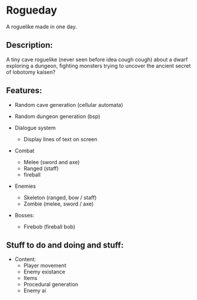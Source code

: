 # Rogueday

A roguelike made in one day.

## Description:

A tiny cave roguelike (never seen before idea cough cough) about a dwarf
exploring a dungeon, fighting monsters trying to uncover the ancient secret
of lobotomy kaisen?

## Features:

-   Random cave generation (cellular automata)

-   Random dungeon generation (bsp)

-   Dialogue system
    -   Display lines of text on screen
-   Combat
    -   Melee (sword and axe)
    -   Ranged (staff)
    -   fireball
-   Enemies
    -   Skeleton (ranged, bow / staff)
    -   Zombie (melee, sword / axe)
-   Bosses:
    -   Firebob (fireball bob)

## Stuff to do and doing and stuff:

-   Content:
    -   Player movement
    -   Enemy existance
    -   Items
    -   Procedural generation
    -   Enemy ai
